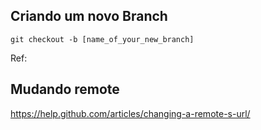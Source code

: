 ## Criando um novo Branch

```
git checkout -b [name_of_your_new_branch]
```

Ref:

## Mudando remote
https://help.github.com/articles/changing-a-remote-s-url/
